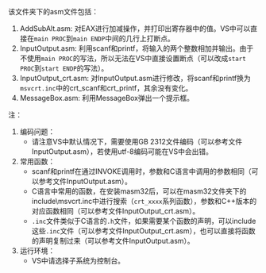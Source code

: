 该文件夹下的asm文件包括：

1. AddSubAlt.asm: 对EAX进行加减操作，并打印出寄存器中的值。VS中可以直接在`main PROC`到`main ENDP`中间的几行上打断点。
2. InputOutput.asm: 利用scanf和printf，将输入的两个整数相加并输出。由于不使用`main PROC`的写法，所以无法在VS中直接设置断点（可以改成`start PROC`到`start ENDP`的写法）。
3. InputOutput_crt.asm: 对InputOutput.asm进行修改，将scanf和printf换为`msvcrt.inc`中的crt_scanf和crt_printf，其余没有变化。
4. MessageBox.asm: 利用MessageBox弹出一个提示框。

注：

1. 编码问题：
    - 请注意VS中默认情况下，需要使用GB 2312文件编码（可以参考文件InputOutput.asm），若使用utf-8编码可能在VS中会出错。
2. 常用函数：
    - scanf和printf在通过INVOKE调用时，参数和C语言中调用的参数相同（可以参考文件InputOutput.asm）。
    - C语言中常用的函数，在安装masm32后，可以在masm32文件夹下的include\msvcrt.inc中进行搜索（`crt_xxxx`系列函数），参数和C++版本的对应函数相同（可以参考文件InputOutput_crt.asm）。
    - `.inc`文件类似于C语言的`.h`文件，如果需要某个函数的声明，可以include这些`.inc`文件（可以参考文件InputOutput_crt.asm），也可以直接将函数的声明复制过来（可以参考文件InputOutput.asm）。
3. 运行环境：
    - VS中请选择子系统为控制台。